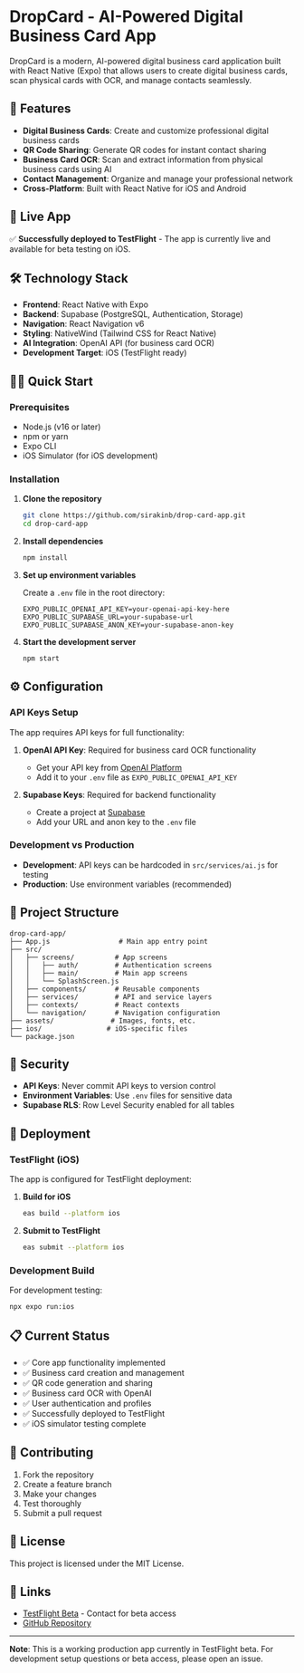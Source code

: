 # DropCard - AI-Powered Digital Business Card App

DropCard is a modern, AI-powered digital business card application built with React Native (Expo) that allows users to create digital business cards, scan physical cards with OCR, and manage contacts seamlessly.

## 🚀 Features

- **Digital Business Cards**: Create and customize professional digital business cards
- **QR Code Sharing**: Generate QR codes for instant contact sharing
- **Business Card OCR**: Scan and extract information from physical business cards using AI
- **Contact Management**: Organize and manage your professional network
- **Cross-Platform**: Built with React Native for iOS and Android

## 📱 Live App

✅ **Successfully deployed to TestFlight** - The app is currently live and available for beta testing on iOS.

## 🛠 Technology Stack

- **Frontend**: React Native with Expo
- **Backend**: Supabase (PostgreSQL, Authentication, Storage)
- **Navigation**: React Navigation v6
- **Styling**: NativeWind (Tailwind CSS for React Native)
- **AI Integration**: OpenAI API (for business card OCR)
- **Development Target**: iOS (TestFlight ready)

## 🏃‍♂️ Quick Start

### Prerequisites

- Node.js (v16 or later)
- npm or yarn
- Expo CLI
- iOS Simulator (for iOS development)

### Installation

1. **Clone the repository**
   ```bash
   git clone https://github.com/sirakinb/drop-card-app.git
   cd drop-card-app
   ```

2. **Install dependencies**
   ```bash
   npm install
   ```

3. **Set up environment variables**
   
   Create a `.env` file in the root directory:
   ```env
   EXPO_PUBLIC_OPENAI_API_KEY=your-openai-api-key-here
   EXPO_PUBLIC_SUPABASE_URL=your-supabase-url
   EXPO_PUBLIC_SUPABASE_ANON_KEY=your-supabase-anon-key
   ```

4. **Start the development server**
   ```bash
   npm start
   ```

## ⚙️ Configuration

### API Keys Setup

The app requires API keys for full functionality:

1. **OpenAI API Key**: Required for business card OCR functionality
   - Get your API key from [OpenAI Platform](https://platform.openai.com/api-keys)
   - Add it to your `.env` file as `EXPO_PUBLIC_OPENAI_API_KEY`

2. **Supabase Keys**: Required for backend functionality
   - Create a project at [Supabase](https://supabase.com)
   - Add your URL and anon key to the `.env` file

### Development vs Production

- **Development**: API keys can be hardcoded in `src/services/ai.js` for testing
- **Production**: Use environment variables (recommended)

## 📂 Project Structure

```
drop-card-app/
├── App.js                 # Main app entry point
├── src/
│   ├── screens/          # App screens
│   │   ├── auth/         # Authentication screens
│   │   ├── main/         # Main app screens
│   │   └── SplashScreen.js
│   ├── components/       # Reusable components
│   ├── services/         # API and service layers
│   ├── contexts/         # React contexts
│   └── navigation/       # Navigation configuration
├── assets/              # Images, fonts, etc.
├── ios/                # iOS-specific files
└── package.json
```

## 🔐 Security

- **API Keys**: Never commit API keys to version control
- **Environment Variables**: Use `.env` files for sensitive data
- **Supabase RLS**: Row Level Security enabled for all tables

## 🚀 Deployment

### TestFlight (iOS)

The app is configured for TestFlight deployment:

1. **Build for iOS**
   ```bash
   eas build --platform ios
   ```

2. **Submit to TestFlight**
   ```bash
   eas submit --platform ios
   ```

### Development Build

For development testing:

```bash
npx expo run:ios
```

## 📋 Current Status

- ✅ Core app functionality implemented
- ✅ Business card creation and management
- ✅ QR code generation and sharing
- ✅ Business card OCR with OpenAI
- ✅ User authentication and profiles
- ✅ Successfully deployed to TestFlight
- ✅ iOS simulator testing complete

## 🤝 Contributing

1. Fork the repository
2. Create a feature branch
3. Make your changes
4. Test thoroughly
5. Submit a pull request

## 📝 License

This project is licensed under the MIT License.

## 🔗 Links

- [TestFlight Beta](https://testflight.apple.com) - Contact for beta access
- [GitHub Repository](https://github.com/sirakinb/drop-card-app)

---

**Note**: This is a working production app currently in TestFlight beta. For development setup questions or beta access, please open an issue. 